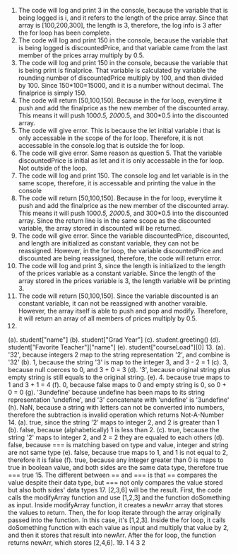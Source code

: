 1. The code will log and print 3 in the console, because the variable that is being logged is i, and it refers to the length of the price array. Since that array is [100,200,300], the length is 3, therefore, the log info is 3 after the for loop has been complete.
2. The code will log and print 150 in the console, because the variable that is being logged is discountedPrice, and that variable came from the last member of the prices array multiply by 0.5. 
3. The code will log and print 150 in the console, because the variable that is being print is finalprice. That variable is calculated by variable the rounding number of discountedPrice multiply by 100, and then divided by 100. Since 150*100=15000, and it is a number without decimal. The finalprice is simply 150.
4. The code will return [50,100,150]. Because in the for loop, everytime it push and add the finalprice as the new member of the discounted array. This means it will push 100*0.5, 200*0.5, and 300*0.5 into the discounted array.
5. The code will give error. This is because the let initial variable i that is only accessable in the scope of the for loop. Therefore, it is not accessable in the console.log that is outside the for loop.
6. The code will give error. Same reason as question 5. That the variable discountedPrice is initial as let and it is only accessable in the for loop. Not outside of the loop.
7. The code will log and print 150. The console log and let variable is in the same scope, therefore, it is accessable and printing the value in the console
8.  The code will return [50,100,150]. Because in the for loop, everytime it push and add the finalprice as the new member of the discounted array. This means it will push 100*0.5, 200*0.5, and 300*0.5 into the discounted array. Since the return line is in the same scope as the discounted variable, the array stored in discounted will be returned.
9.  The code will give error. Since the variable discountedPrice, discounted, and length are initialized as constant variable, they can not be reassigned. However, in the for loop, the variable discountedPrice and discounted are being reassigned, therefore, the code will return error.
10. The code will log and print 3, since the length is initialized to the length of the prices variable as a constant variable. Since the length of the array stored in the prices variable is 3, the length variable will be printing 3. 
11. The code will return [50,100,150]. Since the variable discounted is an constant variable, it can not be reassigned with another varaible. However, the array itself is able to push and pop and modify. Therefore, it will return an array of all members of prices multiply by 0.5.
12. 
 (a). student["name"]
 (b). student["Grad Year"]
 (c). student.greeting()
 (d). student["Favorite Teacher"]["name"]
 (e). student["courseLoad"][0]
13. 
 (a). '32', because integers 2 map to the string representation '2', and combine is '32'
 (b). 1, because the string '3' is map to the integer 3, and 3 - 2 = 1
 (c). 3, because null coerces to 0, and 3 + 0 = 3
 (d). '3', because original string plus empty string is still equals to the original string. 
 (e). 4. because true maps to 1 and 3 + 1 = 4
 (f). 0, because false maps to 0 and empty string is 0, so 0 + 0 = 0
 (g). '3undefine' because undefine has been maps to its string representation 'undefine', and '3' concatenate with 'undefine' is '3undefine'
 (h). NaN, because a string with letters can not be converted into numbers, therefore the subtraction is invalid operation which returns Not-A-Number
14. 
(a). true, since the string '2' maps to integer 2, and 2 is greater than 1
(b). false, because (alphabetically) 1 is less than 2.
(c). true, because the string '2' maps to integer 2, and 2 = 2 they are equaled to each others
(d). false, because === is matching based on type and value, integer and string are not same type
(e). false, because true maps to 1, and 1 is not equal to 2, therefore it is false
(f). true, because any integer greater than 0 is maps to true in boolean value, and both sides are the same data type, therefore true === true
15.  The different between == and === is that == compares the value despite their data type, but === not only compares the value stored but also both sides' data types
17. [2,3,6] will be the result. First, the code calls the modifyArray function and use [1,2,3] and the function doSomething as input. Inside modifyArray function, it creates a newArr array that stores the values to return. Then, the for loop iterate through the array originally passed into the function. In this case, it's [1,2,3]. Inside the for loop, it calls doSomething function with each value as input and multiply that value by 2, and then it stores that result into newArr. After the for loop, the function returns newArr, which stores [2,4,6].
19. 
1
4
3
2



